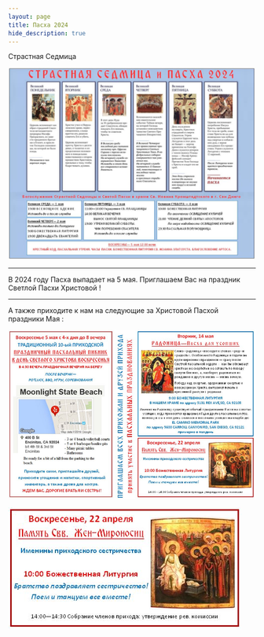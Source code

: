 ```yaml
---
layout: page
title: Пасха 2024
hide_description: true
---
```

Страстная Седмица

![Страстная Седмица](/assets/img/sedmica.JPG#right)

_________________________________________________________________________________________
В 2024 году Пасха выпадает на 5 мaя. Приглашаем Вас на праздник Светлой Пасхи Христовой !


_________________________________________________________________________________________

А также приходите к нам на следующие за Христовой Пасхой праздники Мая :

![Пасха Все Праздники](/assets/img/paskha_all_holidays.JPG#right)

![Пасха Мироносицы](/assets/img/paskha_mironositsi.JPG#right)
 


